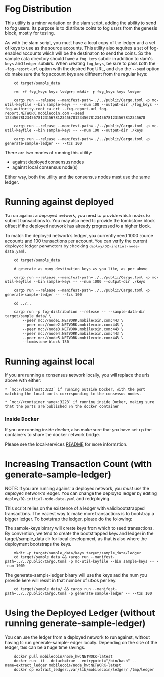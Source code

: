 Fog Distribution
================

This utility is a minor variation on the slam script, adding the ability to send to fog users.  Its purpose is to distribute coins to fog users from the genesis block, mostly for testing.

As with the slam script, you must have a local copy of the ledger and a set of keys to use as the source accounts.  This utility also requires a set of fog-enabled accounts which will be the destination to send the coins.  So the sample data directory should have a ```fog_keys``` subdir in addition to slam's ```keys``` and ```ledger``` subdirs.  When creating ```fog_keys```, be sure to pass both the ```--fog-report-url``` option with the desired Fog URL, and also the ```--seed``` option do make sure the fog account keys are different from the regular keys:

```
    cd target/sample_data

    rm -rf fog_keys keys ledger; mkdir -p fog_keys keys ledger

    cargo run --release --manifest-path=../../public/Cargo.toml -p mc-util-keyfile --bin sample-keys -- --num 100 --output-dir ./fog_keys --fog-authority-root ca.crt --fog-report-url fog-report.NETWORK.mobilecoin.com --seed 1234567812345678123456781234567812345678123456781234567812345678

    cargo run --release --manifest-path=../../public/Cargo.toml -p mc-util-keyfile --bin sample-keys -- --num 100 --output-dir ./keys

    cargo run --release --manifest-path=../../public/Cargo.toml -p generate-sample-ledger -- --txs 100
```

There are two modes of running this utility:

* against deployed consensus nodes
* against local consensus node(s)

Either way, both the utility and the consensus nodes must use the same ledger.

Running against deployed
=====

To run against a deployed network, you need to provide which nodes to submit transactions to. You may also need to provide the tombstone block offset if the deployed network has already progressed to a higher block.

To match the deployed network's ledger, you currently need 1000 source accounts and 100 transactions per account.  You can verify the current deployed ledger parameters by checking ```deploy/02-initial-node-data.yaml```.

```
    cd target/sample_data

    # generate as many destination keys as you like, as per above

    cargo run --release --manifest-path=../../public/Cargo.toml -p mc-util-keyfile --bin sample-keys -- --num 1000 --output-dir ./keys

    cargo run --release --manifest-path=../../public/Cargo.toml -p generate-sample-ledger -- --txs 100

    cd ../..

    cargo run -p fog-distribution --release -- --sample-data-dir target/sample_data/ \
        --peer mc://node1.NETWORK.mobilecoin.com:443 \
        --peer mc://node2.NETWORK.mobilecoin.com:443 \
        --peer mc://node3.NETWORK.mobilecoin.com:443 \
        --peer mc://node4.NETWORK.mobilecoin.com:443 \
        --peer mc://node5.NETWORK.mobilecoin.com:443 \
        --tombstone-block 130
```

Running against local
=====

If you are running a consensus network locally, you will replace the urls above with either:

    * `mc://localhost:3223` if running outside Docker, with the port matching the local ports corresponding to the consensus nodes.

    * `mc://<container_name>:3223` if running inside Docker, making sure that the ports are published on the docker container

### Inside Docker

If you are running inside docker, also make sure that you have set up the containers to share the docker network bridge.

Please see the local-services [README](../../local-services/README.md) for more information.

Increasing Transaction Count (with generate-sample-ledger)
=====

NOTE: If you are running against a deployed network, you *must* use the deployed network's ledger.  You can change the deployed ledger by editing ```deploy/02-initial-node-data.yaml``` and redeploying.  

This script relies on the existence of a ledger with valid bootstrapped transactions. The easiest way to make more transactions is to bootstrap a bigger ledger. To bootstrap the ledger, please do the following:

The sample-keys binary will create keys from which to seed transactions. By convention, we tend to create the bootstrapped keys and ledger in the target/sample_data dir for local development, as that is also where the deployment bootstraps the keys.

```
    mkdir -p target/sample_data/keys target/sample_data/ledger
    cd target/sample_data && cargo run --manifest-path=../../public/Cargo.toml -p mc-util-keyfile --bin sample-keys -- --num 1000
```

The generate-sample-ledger binary will use the keys and the num you provide here will result in that number of utxos per key.

```
    cd target/sample_data/ && cargo run --manifest-path=../../public/Cargo.toml -p generate-sample-ledger -- --txs 100
```

Using the Deployed Ledger (without running generate-sample-ledger)
=====

You can use the ledger from a deployed network to run against, without having to run generate-sample-ledger locally. Depending on the size of the ledger, this can be a huge time savings.

```
    docker pull mobilecoin/node_hw:NETWORK-latest
    docker run -it --detach=true --entrypoint="/bin/bash" --name=extract_ledger mobilecoin/node_hw:NETWORK-latest
    docker cp extract_ledger:/var/lib/mobilecoin/ledger/ /tmp/ledger
```
